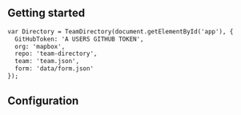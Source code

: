 ## Getting started

```html
var Directory = TeamDirectory(document.getElementById('app'), {
  GitHubToken: 'A USERS GITHUB TOKEN',
  org: 'mapbox',
  repo: 'team-directory',
  team: 'team.json',
  form: 'data/form.json'
});
```


## Configuration
